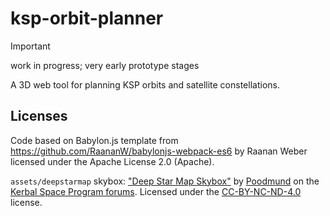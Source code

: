 # ksp-orbit-planner

> [!IMPORTANT]
> work in progress; very early prototype stages

A 3D web tool for planning KSP orbits and satellite constellations.

## Licenses

Code based on Babylon.js template from https://github.com/RaananW/babylonjs-webpack-es6 by Raanan Weber licensed under the Apache License 2.0 (Apache).

`assets/deepstarmap` skybox: ["Deep Star Map Skybox"](https://forum.kerbalspaceprogram.com/topic/169919-13-112-poods-skyboxes-v130-17th-jan-2019/) by [Poodmund](https://forum.kerbalspaceprogram.com/profile/128643-poodmund/) on the [Kerbal Space Program forums](https://forum.kerbalspaceprogram.com/). Licensed under the [CC-BY-NC-ND-4.0](https://creativecommons.org/licenses/by-nc-nd/4.0/deed) license.
